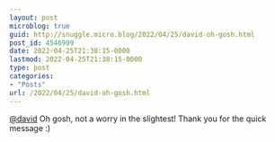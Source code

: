```yaml
---
layout: post
microblog: true
guid: http://snuggle.micro.blog/2022/04/25/david-oh-gosh.html
post_id: 4546999
date: 2022-04-25T21:38:15-0000
lastmod: 2022-04-25T21:38:15-0000
type: post
categories:
- "Posts"
url: /2022/04/25/david-oh-gosh.html
---
```

<p><span class="h-card" translate="no"><a href="https://tech.lgbt/@david" class="u-url mention">@<span>david</span></a></span> Oh gosh, not a worry in the slightest! Thank you for the quick message :)</p>

